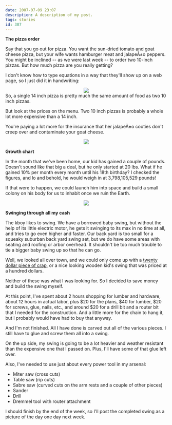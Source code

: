 ```yaml
---
date: 2007-07-09 23:07
description: A description of my post.
tags: stories
id: 307
---
```

<b>The pizza order</b>

Say that you go out for pizza.  You want the sun-dried tomato and goat cheese pizza, but your wife wants hamburger meat and jalapeÃ±o peppers.  You might be inclined -- as we were last week -- to order two 10-inch pizzas.  But how much pizza are you really getting?

I don't know how to type equations in a way that they'll show up on a web page, so I just did it in handwriting:

<center><img src="/img/formula.jpg"></center>
<!--more-->
So, a single 14 inch pizza is pretty much the same amount of food as two 10 inch pizzas.

But look at the prices on the menu.  Two 10 inch pizzas is probably a whole lot more expensive than a 14 inch.  

You're paying a lot more for the insurance that her jalapeÃ±o cooties don't creep over and contaminate your goat cheese.

<center><img src="/img/greenline.gif"></center>


<b>Growth chart</b>

In the month that we've been home, our kid has gained a couple of pounds.  Doesn't sound like that big a deal, but he only started at 20 lbs.  What if he gained 10% per month every month until his 18th birthday?  I checked the figures, and lo and behold, he would weigh in at 3,798,105,529 pounds!  

If that were to happen, we could launch him into space and build a small colony on his body for us to inhabit once we ruin the Earth.

<center><img src="/img/greenline.gif"></center>


<b>Swinging through all my cash</b>

The kboy likes to swing.  We have a borrowed baby swing, but without the help of its little electric motor, he gets it swinging to its max in no time at all, and tries to go even higher and faster.  Our back yard is too small for a squeaky suburban back yard swing set, but we do have some areas with seating and roofing or arbor overhead.  It shouldn't be too much trouble to tie a bigger baby swing up so that he can go.

Well, we looked all over town, and we could only come up with a <a href="http://www.toysrus.com/product/index.jsp?productId=2330640" target="_blank">twenty dollar piece of crap</a>, or a nice looking wooden kid's swing that was priced at a hundred dollars.

Neither of these was what I was looking for.  So I decided to save money and build the swing myself.

At this point, I've spent about 2 hours shopping for lumber and hardware, about 12 hours in actual labor, plus $20 for the plans, $40 for lumber, $20 for screws, glue, nails, etc., and around $20 for a drill bit and a router bit that I needed for the construction.  And a little more for the chain to hang it, but I probably would have had to buy that anyway.  

And I'm not finished.  All I have done is carved out all of the various pieces.  I still have to glue and screw them all into a swing.

On the up side, my swing is going to be a lot heavier and weather resistant than the expensive one that I passed on.  Plus, I'll have some of that glue left over.

Also, I've needed to use just about every power tool in my arsenal:

<ul><li>Miter saw (cross cuts)</li>
<li>Table saw (rip cuts)</li>
<li>Sabre saw (curved cuts on the arm rests and a couple of other pieces)</li>
<li>Sander</li>
<li>Drill</li>
<li>Dremmel tool with router attachment</li></ul>

I should finish by the end of the week, so I'll post the completed swing as a picture of the day one day next week.

